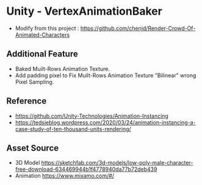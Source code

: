 # Unity - VertexAnimationBaker
* Modify from this project : https://github.com/chenjd/Render-Crowd-Of-Animated-Characters
## Additional Feature
* Baked Muilt-Rows Animation Texture.
* Add padding pixel to Fix Muilt-Rows Animation Texture "Bilinear" wrong Pixel Sampling.
## Reference
* https://github.com/Unity-Technologies/Animation-Instancing
* https://tedsieblog.wordpress.com/2020/03/24/animation-instancing-a-case-study-of-ten-thousand-units-rendering/
## Asset Source
* 3D Model https://sketchfab.com/3d-models/low-poly-male-character-free-download-634469944b1f4778940da77b72deb439
* Animation https://www.mixamo.com/#/
